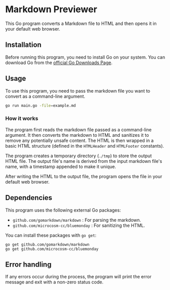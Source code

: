 # Markdown Previewer

This Go program converts a Markdown file to HTML and then opens it in your default web browser.

## Installation

Before running this program, you need to install Go on your system. You can download Go from the [official Go Downloads Page](https://golang.org/dl/).

## Usage

To use this program, you need to pass the markdown file you want to convert as a command-line argument.

```bash
go run main.go -file=example.md
```

### How it works
The program first reads the markdown file passed as a command-line argument. It then converts the markdown to HTML and sanitizes it to remove any potentially unsafe content. The HTML is then wrapped in a basic HTML structure (defined in the `HTMLHeader` and `HTMLFooter` constants).

The program creates a temporary directory (`./tmp`) to store the output HTML file. The output file's name is derived from the input markdown file's name, with a timestamp appended to make it unique.

After writing the HTML to the output file, the program opens the file in your default web browser.

## Dependencies
This program uses the following external Go packages:
- `github.com/gomarkdown/markdown` : For parsing the markdown.
- `github.com/microcosm-cc/bluemonday` : For sanitizing the HTML.

You can install these packages with `go get`:
```
go get github.com/gomarkdown/markdown
go get github.com/microcosm-cc/bluemonday
```

## Error handling
If any errors occur during the process, the program will print the error message and exit with a non-zero status code.